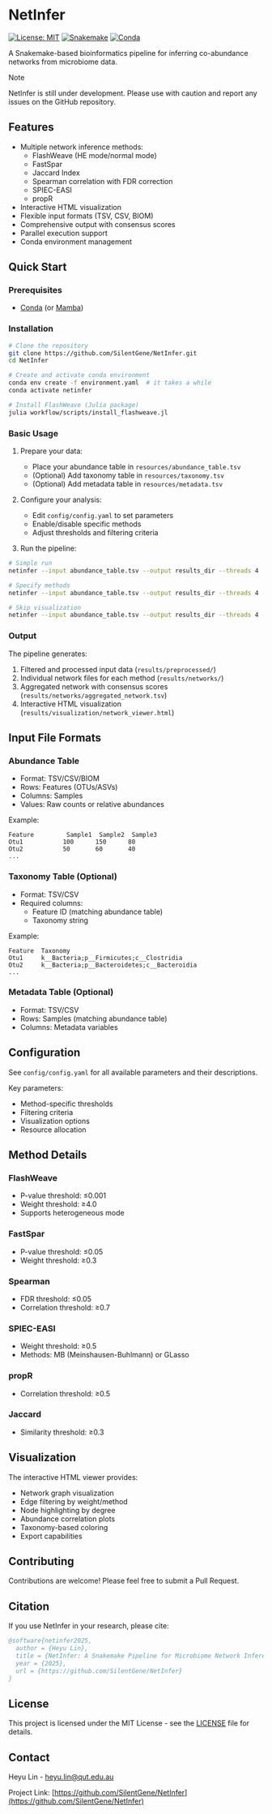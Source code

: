 # NetInfer

[![License: MIT](https://img.shields.io/badge/License-MIT-yellow.svg)](https://opensource.org/licenses/MIT)
[![Snakemake](https://img.shields.io/badge/snakemake-≥7.0.0-brightgreen.svg)](https://snakemake.github.io)
[![Conda](https://img.shields.io/badge/conda-compatible-brightgreen.svg)](https://docs.conda.io/en/latest/)

A Snakemake-based bioinformatics pipeline for inferring co-abundance networks from microbiome data.

> [!NOTE]
> NetInfer is still under development. Please use with caution and report any issues on the GitHub repository.

## Features

- Multiple network inference methods:
  - FlashWeave (HE mode/normal mode)
  - FastSpar
  - Jaccard Index
  - Spearman correlation with FDR correction
  - SPIEC-EASI
  - propR
- Interactive HTML visualization
- Flexible input formats (TSV, CSV, BIOM)
- Comprehensive output with consensus scores
- Parallel execution support
- Conda environment management

## Quick Start

### Prerequisites

- [Conda](https://docs.conda.io/en/latest/miniconda.html) (or [Mamba](https://github.com/mamba-org/mamba))

### Installation

```bash
# Clone the repository
git clone https://github.com/SilentGene/NetInfer.git
cd NetInfer

# Create and activate conda environment
conda env create -f environment.yaml  # it takes a while
conda activate netinfer

# Install FlashWeave (Julia package)
julia workflow/scripts/install_flashweave.jl
```

### Basic Usage

1. Prepare your data:
   - Place your abundance table in `resources/abundance_table.tsv`
   - (Optional) Add taxonomy table in `resources/taxonomy.tsv`
   - (Optional) Add metadata table in `resources/metadata.tsv`

2. Configure your analysis:
   - Edit `config/config.yaml` to set parameters
   - Enable/disable specific methods
   - Adjust thresholds and filtering criteria

3. Run the pipeline:
```bash
# Simple run
netinfer --input abundance_table.tsv --output results_dir --threads 4

# Specify methods
netinfer --input abundance_table.tsv --output results_dir --threads 4 --methods flashweave,fastspar,spearman

# Skip visualization
netinfer --input abundance_table.tsv --output results_dir --threads 4 --no-visual
```

### Output

The pipeline generates:
1. Filtered and processed input data (`results/preprocessed/`)
2. Individual network files for each method (`results/networks/`)
3. Aggregated network with consensus scores (`results/networks/aggregated_network.tsv`)
4. Interactive HTML visualization (`results/visualization/network_viewer.html`)

## Input File Formats

### Abundance Table
- Format: TSV/CSV/BIOM
- Rows: Features (OTUs/ASVs)
- Columns: Samples
- Values: Raw counts or relative abundances

Example:
```
Feature         Sample1  Sample2  Sample3
Otu1           100      150      80
Otu2           50       60       40
...
```

### Taxonomy Table (Optional)
- Format: TSV/CSV
- Required columns: 
  - Feature ID (matching abundance table)
  - Taxonomy string

Example:
```
Feature  Taxonomy
Otu1     k__Bacteria;p__Firmicutes;c__Clostridia
Otu2     k__Bacteria;p__Bacteroidetes;c__Bacteroidia
...
```

### Metadata Table (Optional)
- Format: TSV/CSV
- Rows: Samples (matching abundance table)
- Columns: Metadata variables

## Configuration

See `config/config.yaml` for all available parameters and their descriptions.

Key parameters:
- Method-specific thresholds
- Filtering criteria
- Visualization options
- Resource allocation

## Method Details

### FlashWeave
- P-value threshold: ≤0.001
- Weight threshold: ≥4.0
- Supports heterogeneous mode

### FastSpar
- P-value threshold: ≤0.05
- Weight threshold: ≥0.3

### Spearman
- FDR threshold: ≤0.05
- Correlation threshold: ≥0.7

### SPIEC-EASI
- Weight threshold: ≥0.5
- Methods: MB (Meinshausen-Buhlmann) or GLasso

### propR
- Correlation threshold: ≥0.5

### Jaccard
- Similarity threshold: ≥0.3

## Visualization

The interactive HTML viewer provides:
- Network graph visualization
- Edge filtering by weight/method
- Node highlighting by degree
- Abundance correlation plots
- Taxonomy-based coloring
- Export capabilities

## Contributing

Contributions are welcome! Please feel free to submit a Pull Request.

## Citation

If you use NetInfer in your research, please cite:

```bibtex
@software{netinfer2025,
  author = {Heyu Lin},
  title = {NetInfer: A Snakemake Pipeline for Microbiome Network Inference},
  year = {2025},
  url = {https://github.com/SilentGene/NetInfer}
}
```

## License

This project is licensed under the MIT License - see the [LICENSE](LICENSE) file for details.

## Contact

Heyu Lin - heyu.lin@qut.edu.au

Project Link: [https://github.com/SilentGene/NetInfer](https://github.com/SilentGene/NetInfer)